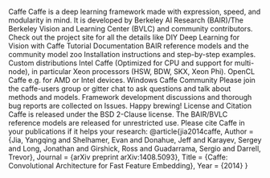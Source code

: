 Caffe Caffe is a deep learning framework made with expression, speed, and modularity in mind. It is developed by Berkeley AI Research (BAIR)/The Berkeley Vision and Learning Center (BVLC) and community contributors. Check out the project site for all the details like DIY Deep Learning for Vision with Caffe Tutorial Documentation BAIR reference models and the community model zoo Installation instructions and step-by-step examples. Custom distributions Intel Caffe (Optimized for CPU and support for multi-node), in particular Xeon processors (HSW, BDW, SKX, Xeon Phi). OpenCL Caffe e.g. for AMD or Intel devices. Windows Caffe Community Please join the caffe-users group or gitter chat to ask questions and talk about methods and models. Framework development discussions and thorough bug reports are collected on Issues. Happy brewing! License and Citation Caffe is released under the BSD 2-Clause license. The BAIR/BVLC reference models are released for unrestricted use. Please cite Caffe in your publications if it helps your research: @article{jia2014caffe, Author = {Jia, Yangqing and Shelhamer, Evan and Donahue, Jeff and Karayev, Sergey and Long, Jonathan and Girshick, Ross and Guadarrama, Sergio and Darrell, Trevor}, Journal = {arXiv preprint arXiv:1408.5093}, Title = {Caffe: Convolutional Architecture for Fast Feature Embedding}, Year = {2014} }